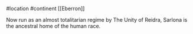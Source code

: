 #location #continent [[Eberron]]

Now run as an almost totalitarian regime by The Unity of Reidra, Sarlona is the ancestral home of the human race.